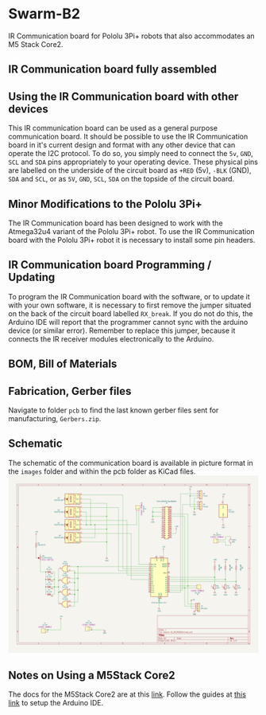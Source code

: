 # Swarm-B2
IR Communication board for Pololu 3Pi+ robots that also accommodates an M5 Stack Core2.  

## IR Communication board fully assembled

## Using the IR Communication board with other devices
This IR communication board can be used as a general purpose communication board.  It should be possible to use the IR Communication board in it's current design and format with any other device that can operate the I2C protocol.  To do so, you simply need to connect the `5v`, `GND`, `SCL` and `SDA` pins appropriately to your operating device.  These physical pins are labelled on the underside of the circuit board as `+RED` (5v), `-BLK` (GND), `SDA` and `SCL`, or as `5V`, `GND`, `SCL`, `SDA` on the  topside of the circuit board.

## Minor Modifications to the Pololu 3Pi+
The IR Communication board has been designed to work with the Atmega32u4 variant of the Pololu 3Pi+ robot.  To use the IR Communication board with the Pololu 3Pi+ robot it is necessary to install some pin headers.  

## IR Communication board Programming / Updating
To program the IR Communication board with the software, or to update it with your own software, it is necessary to first remove the jumper situated on the back of the circuit board labelled `RX_break`.  If you do not do this, the Arduino IDE will report that the programmer cannot sync with the arduino device (or similar error).  Remember to replace this jumper, because it connects the IR receiver modules electronically to the Arduino. 

## BOM, Bill of Materials


## Fabrication, Gerber files
Navigate to folder `pcb` to find the last known gerber files sent for manufacturing, `Gerbers.zip`.  

## Schematic
The schematic of the communication board is available in picture format in the `images` folder and within the pcb folder as KiCad files.
<img src="https://raw.githubusercontent.com/paulodowd/Swarm-B2/main/images/schematic.svg">

## Notes on Using a M5Stack Core2

The docs for the M5Stack Core2 are at this <a href="https://docs.m5stack.com/en/core/core2">link</a>.
Follow the guides at <a href="https://docs.m5stack.com/en/arduino/arduino_ide">this link</a> to setup the Arduino IDE.
